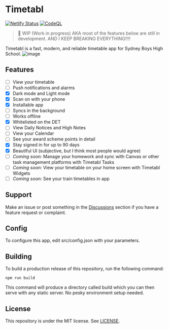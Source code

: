 # Timetabl

[![Netlify Status](https://api.netlify.com/api/v1/badges/e7c169e7-4555-4dbb-9b7e-0bdb4a120a56/deploy-status)](https://app.netlify.com/sites/sbhs-timetabl/deploys)
[![CodeQL](https://github.com/debater-coder/timetabl/actions/workflows/codeql-analysis.yml/badge.svg)](https://github.com/debater-coder/timetabl/actions/workflows/codeql-analysis.yml)

> 🚧 WIP (Work in progress) AKA most of the features below are still in development. AND I KEEP BREAKING EVERYTHING!!!!

Timetabl is a fast, modern, and reliable timetable app for Sydney Boys High School.
![image](https://user-images.githubusercontent.com/52619668/147728163-2e2553cf-7008-4ecd-8f8b-4c9a8302f6c8.png)

## Features

- [ ] View your timetable
- [ ] Push notifications and alarms
- [x] Dark mode and Light mode
- [x] Scan on with your phone
- [x] Installable app
- [ ] Syncs in the background
- [ ] Works offline
- [x] Whitelisted on the DET
- [ ] View Daily Notices and High Notes
- [ ] View your Calendar
- [ ] See your award scheme points in detail
- [x] Stay signed in for up to 90 days
- [x] Beautiful UI (subjective, but I think most people would agree)
- [ ] _Coming soon:_ Manage your homework and sync with Canvas or other task management platforms with Timetabl Tasks
- [ ] _Coming soon:_ View your timetable on your home screen with Timetabl Widgets
- [ ] _Coming soon:_ See your train timetables in app

## Support

Make an issue or post something in the [Discussions](https://github.com/debater-coder/timetabl/discussions) section if
you have a feature request or complaint.

## Config

To configure this app, edit src/config.json with your parameters. 


## Building

To build a production release of this repository, run the following command:

```
npm run build
```

This command will produce a directory called build which you can then serve with any static server. No pesky environment
setup needed.

## License

This repository is under the MIT license. See [LICENSE](https://github.com/debater-coder/timetabl/blob/main/LICENSE).
